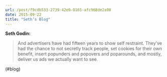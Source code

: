 ```yaml
---
url: /post/f9cdb533-2739-42e0-8165-afc968de2a98
date: 2015-09-22
title: "Seth’s Blog"
---
```


**Seth Godin:**



> And advertisers have had fifteen years to show self restraint. They&#8217;ve had the chance to not secretly track people, set cookies for their own benefit, insert popunders and popovers and poparounds, and mostly, deliver us ads we actually want to see. 



(#blog)